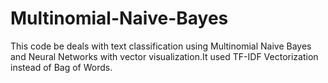 # Multinomial-Naive-Bayes

This code be deals with text classification using Multinomial Naive Bayes and Neural Networks with vector visualization.It used TF-IDF Vectorization instead of Bag of Words.
